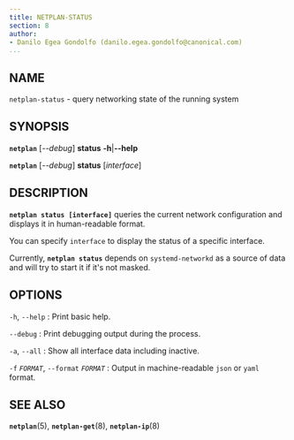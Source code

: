 ```yaml
---
title: NETPLAN-STATUS
section: 8
author:
- Danilo Egea Gondolfo (danilo.egea.gondolfo@canonical.com)
...
```


## NAME

`netplan-status` - query networking state of the running system

## SYNOPSIS

  **`netplan`** \[*--debug*\] **status** **-h**|**--help**

  **`netplan`** \[*--debug*\] **status** \[*interface*\]

## DESCRIPTION

**`netplan status [interface]`** queries the current network configuration and displays it in human-readable format.

You can specify `interface` to display the status of a specific interface.

Currently, **`netplan status`** depends on `systemd-networkd` as a source of data and will try to start it if it's not masked.

## OPTIONS

`-h`, `--help`
:   Print basic help.

`--debug`
:   Print debugging output during the process.

`-a`, `--all`
:   Show all interface data including inactive.

`-f` *`FORMAT`*, `--format` *`FORMAT`*
:   Output in machine-readable `json` or `yaml` format.

## SEE ALSO

  **`netplan`**(5), **`netplan-get`**(8), **`netplan-ip`**(8)
